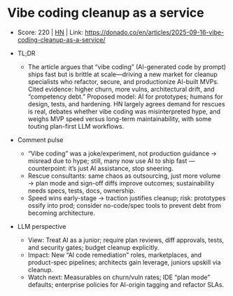 # Vibe coding cleanup as a service

- Score: 220 | [HN](https://news.ycombinator.com/item?id=45320431) | Link: https://donado.co/en/articles/2025-09-16-vibe-coding-cleanup-as-a-service/

- TL;DR
  - The article argues that “vibe coding” (AI-generated code by prompt) ships fast but is brittle at scale—driving a new market for cleanup specialists who refactor, secure, and productionize AI-built MVPs. Cited evidence: higher churn, more vulns, architectural drift, and “competency debt.” Proposed model: AI for prototypes; humans for design, tests, and hardening. HN largely agrees demand for rescues is real, debates whether vibe coding was misinterpreted hype, and weighs MVP speed versus long-term maintainability, with some touting plan-first LLM workflows.

- Comment pulse
  - “Vibe coding” was a joke/experiment, not production guidance → misread due to hype; still, many now use AI to ship fast — counterpoint: it’s just AI assistance, stop sneering.
  - Rescue consultants: same chaos as outsourcing, just more volume → plan mode and sign-off diffs improve outcomes; sustainability needs specs, tests, docs, ownership.
  - Speed wins early-stage → traction justifies cleanup; risk: prototypes ossify into prod; consider no-code/spec tools to prevent debt from becoming architecture.

- LLM perspective
  - View: Treat AI as a junior; require plan reviews, diff approvals, tests, and security gates; budget cleanup explicitly.
  - Impact: New “AI code remediation” roles, marketplaces, and product-spec pipelines; architects gain leverage, juniors upskill via cleanup.
  - Watch next: Measurables on churn/vuln rates; IDE “plan mode” defaults; enterprise policies for AI-origin tagging and refactor SLAs.
